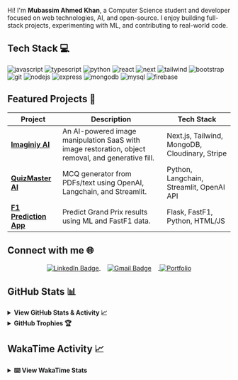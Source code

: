 Hi! I'm **Mubassim Ahmed Khan**, a Computer Science student and developer focused on web technologies, AI, and open-source. I enjoy building full-stack projects, experimenting with ML, and contributing to real-world code.

## Tech Stack 💻

<div>
<img src="https://img.shields.io/badge/JavaScript-323330?style=for-the-badge&logo=javascript&logoColor=F7DF1E" alt="javascript"/>
<img src="https://img.shields.io/badge/TypeScript-007ACC?style=for-the-badge&logo=typescript&logoColor=white" alt="typescript"/>
<img src="https://img.shields.io/badge/Python-FFD43B?style=for-the-badge&logo=python&logoColor=blue" alt="python"/>
<img src="https://img.shields.io/badge/React-20232A?style=for-the-badge&logo=react&logoColor=61DAFB" alt="react"/>
<img src="https://img.shields.io/badge/next%20js-000000?style=for-the-badge&logo=nextdotjs&logoColor=white" alt="next"/>
<img src="https://img.shields.io/badge/Tailwind_CSS-38B2AC?style=for-the-badge&logo=tailwind-css&logoColor=white" alt="tailwind"/> 
<img src="https://img.shields.io/badge/Bootstrap-563D7C?style=for-the-badge&logo=bootstrap&logoColor=white" alt="bootstrap"/>
<img src="https://img.shields.io/badge/GIT-E44C30?style=for-the-badge&logo=git&logoColor=white" alt="git"/>
<img src="https://img.shields.io/badge/Node%20js-339933?style=for-the-badge&logo=nodedotjs&logoColor=white" alt="nodejs"/>
<img src="https://img.shields.io/badge/Express%20js-000000?style=for-the-badge&logo=express&logoColor=white" alt="express"/>
<img src="https://img.shields.io/badge/MongoDB-4EA94B?style=for-the-badge&logo=mongodb&logoColor=white" alt="mongodb"/>
<img src="https://img.shields.io/badge/MySQL-005C84?style=for-the-badge&logo=mysql&logoColor=white" alt="mysql"/>
<img src="https://img.shields.io/badge/firebase-ffca28?style=for-the-badge&logo=firebase&logoColor=black" alt="firebase"/>
</div>

## Featured Projects 🚀

| Project                                                                     | Description                                                                                        | Tech Stack                                     |
| --------------------------------------------------------------------------- | -------------------------------------------------------------------------------------------------- | ---------------------------------------------- |
| [**Imaginiy AI**](https://github.com/Mubassim-Khan/Imaginiy-AI)             | An AI-powered image manipulation SaaS with image restoration, object removal, and generative fill. | Next.js, Tailwind, MongoDB, Cloudinary, Stripe |
| [**QuizMaster AI**](https://github.com/Mubassim-Khan/QuizMaster-AI)         | MCQ generator from PDFs/text using OpenAI, Langchain, and Streamlit.                               | Python, Langchain, Streamlit, OpenAI API       |
| [**F1 Prediction App**](https://github.com/Mubassim-Khan/F1-Prediction-App) | Predict Grand Prix results using ML and FastF1 data.                                               | Flask, FastF1, Python, HTML/JS                 |

## Connect with me 🌐

<div align="center">
  <a href="https://www.linkedin.com/in/mubassim" target="_blank">
    <img align="center" src="https://img.shields.io/badge/Mubassim Ahmed Khan-LinkedIn-blue?style=for-the-badge&logo=linkedin&logoColor=white" alt="LinkedIn Badge"/>
  </a>
   <a href="mailto:mubassimkhan@gmail.com" target="_blank">
    <img align="center" style="margin-right: 15px; margin-left: 15px;" src="https://img.shields.io/badge/mubassimkhan%40gmail.com-Gmail-red?style=for-the-badge&logo=gmail&logoColor=red" alt="Gmail Badge"/>
  </a>
  <a href="https://www.mubassim.vercel.app" target="_blank">
    <img align="center" src="https://img.shields.io/badge/Portfolio-255E63?style=for-the-badge&logo=About.me&logoColor=white" alt="Portfolio" />
  </a>
</div>

## GitHub Stats 📊

<details>
  <summary><strong>View GitHub Stats & Activity 📈</strong></summary>

  <div align="right">
    <img src="https://raw.githubusercontent.com/MicaelliMedeiros/micaellimedeiros/master/image/computer-illustration.png" width="300" alt="Computer illustration">
  </div>

  <br/>

![Mubassim's GitHub stats](https://readme-stats-personal.vercel.app/api?username=Mubassim-Khan&show_icons=true&theme=radical&hide_border=true&rank_icon=percentile&count_private=true&include_all_commits=true)

![Top Langs](https://readme-stats-personal.vercel.app/api/top-langs/?username=Mubassim-Khan&layout=compact&theme=radical&hide_border=true&langs_count=15&include_all_commits=true&count_private=true)

<!-- Commit Streak -->
<a>
  <img align="center" width="100%" style="display: block; margin-bottom: 20px;" src="https://m-readme-streak-stats.vercel.app?user=Mubassim-Khan&theme=radical&hide_border=true" alt="Commit streak"/>
</a>

<!-- Badges -->
<p align="center">
  <img src="https://wakatime.com/badge/user/018c4489-8a75-4389-9ae8-bb9fac5c0aae.svg" alt="Wakatime badge" /> • 
  <img src="https://komarev.com/ghpvc/?username=Mubassim-Khan&label=Profile%20views&color=0e75b6&style=flat" alt="Profile views" /> • 
  <img alt="Followers" src="https://img.shields.io/github/followers/Mubassim-Khan?label=Followers&style=social"> •  
  <img src="https://img.shields.io/github/stars/Mubassim-Khan?label=Stars" alt="Total Stars">
</p>

</details>

<details>
  <summary><strong>GitHub Trophies 🏆</strong></summary>

[![Mubassim's Tropies](https://github-profile-trophy.vercel.app/?username=Mubassim-Khan&theme=radical&row=1&no-frame=true&margin-w=10&margin-h=15)](https://github.com/Mubassim-Khan)

</details>

## WakaTime Activity 📈

<details>
  <summary><strong>⌨️ View WakaTime Stats</strong></summary>
  
<!--START_SECTION:waka-->

```txt
From: 06 December 2023 - To: 17 October 2025

Total Time: 751 hrs 38 mins

TypeScript    270 hrs 16 mins █████████░░░░░░░░░░░░░░░░   35.58 %
JavaScript    186 hrs 15 mins ██████░░░░░░░░░░░░░░░░░░░   24.52 %
Python        157 hrs 33 mins █████▒░░░░░░░░░░░░░░░░░░░   20.74 %
CSS           40 hrs 41 mins  █▒░░░░░░░░░░░░░░░░░░░░░░░   05.36 %
Markdown      26 hrs 34 mins  █░░░░░░░░░░░░░░░░░░░░░░░░   03.50 %
```

<!--END_SECTION:waka-->

</details>
